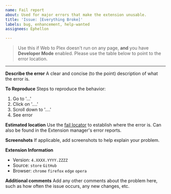 ```yaml
---
name: Fail report
about: Used for major errors that make the extension unusable.
title: 'Issue: [Everything Broke]'
labels: bug, enhancement, help-wanted
assignees: Ephellon

---
```


> Use this if Web to Plex doesn't run on any page, **and** you have **Developer Mode** enabled. Please use the table below to point to the error location.

----

**Describe the error**
A clear and concise (to the point) description of what the error is.

**To Reproduce**
Steps to reproduce the behavior:
1. Go to '...'
2. Click on '....'
3. Scroll down to '....'
4. See error

**Estimated location**
Use the [fail locator](https://github.com/SpaceK33z/web-to-plex/wiki/Fail-Location-(Bug-Creator)) to establish where the error is. Can also be found in the Extension manager's error reports.

**Screenshots**
If applicable, add screenshots to help explain your problem.

**Extension Information**
 - Version: `4.XXXX.YYYY.ZZZZ`
 - Source: `store` `GitHub`
 - Browser: `chrome` `firefox` `edge` `opera`

**Additional comments**
Add any other comments about the problem here, such as how often the issue occurs, any new changes, etc.

